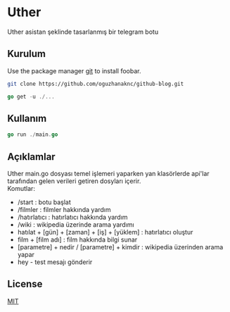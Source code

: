 # Uther

Uther asistan şeklinde tasarlanmış bir telegram botu 
## Kurulum

Use the package manager [git](https://github.com/oguzhanaknc/uther.git) to install foobar.

```bash
git clone https://github.com/oguzhanaknc/github-blog.git
```
```go
go get -u ./...
```
## Kullanım

```go
go run ./main.go
```

## Açıklamlar
Uther main.go dosyası temel işlemeri yaparken yan klasörlerde api'lar tarafından gelen verileri getiren dosyları içerir. \
Komutlar: 
- /start : botu başlat
- /filmler : filmler hakkında yardım
- /hatırlatıcı : hatırlatıcı hakkında yardım
- /wiki : wikipedia üzerinde arama yardımı
- hatılat + [gün] + [zaman] + [iş] + [yüklem] : hatırlatıcı oluştur
- film + [film adı] : film hakkında bilgi sunar
- [parametre] + nedir / [parametre] + kimdir : wikipedia üzerinden arama yapar 
- hey - test mesajı gönderir
   

## License
[MIT](https://choosealicense.com/licenses/mit/)
